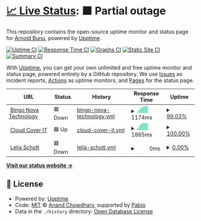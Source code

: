# [📈 Live Status](https://arnold-bunu.github.io/bnt-uptime): <!--live status--> **🟧 Partial outage**

This repository contains the open-source uptime monitor and status page for [Arnold Bunu](https://arnold-bunu.github.io/bnt-uptime), powered by [Upptime](https://github.com/upptime/upptime).

[![Uptime CI](https://github.com/arnold-bunu/bnt-uptime/workflows/Uptime%20CI/badge.svg)](https://github.com/arnold-bunu/bnt-uptime/actions?query=workflow%3A%22Uptime+CI%22)
[![Response Time CI](https://github.com/arnold-bunu/bnt-uptime/workflows/Response%20Time%20CI/badge.svg)](https://github.com/arnold-bunu/bnt-uptime/actions?query=workflow%3A%22Response+Time+CI%22)
[![Graphs CI](https://github.com/arnold-bunu/bnt-uptime/workflows/Graphs%20CI/badge.svg)](https://github.com/arnold-bunu/bnt-uptime/actions?query=workflow%3A%22Graphs+CI%22)
[![Static Site CI](https://github.com/arnold-bunu/bnt-uptime/workflows/Static%20Site%20CI/badge.svg)](https://github.com/arnold-bunu/bnt-uptime/actions?query=workflow%3A%22Static+Site+CI%22)
[![Summary CI](https://github.com/arnold-bunu/bnt-uptime/workflows/Summary%20CI/badge.svg)](https://github.com/arnold-bunu/bnt-uptime/actions?query=workflow%3A%22Summary+CI%22)

With [Upptime](https://upptime.js.org), you can get your own unlimited and free uptime monitor and status page, powered entirely by a GitHub repository. We use [Issues](https://github.com/arnold-bunu/bnt-uptime/issues) as incident reports, [Actions](https://github.com/arnold-bunu/bnt-uptime/actions) as uptime monitors, and [Pages](https://arnold-bunu.github.io/bnt-uptime) for the status page.

<!--start: status pages-->
<!-- This summary is generated by Upptime (https://github.com/upptime/upptime) -->
<!-- Do not edit this manually, your changes will be overwritten -->
<!-- prettier-ignore -->
| URL | Status | History | Response Time | Uptime |
| --- | ------ | ------- | ------------- | ------ |
| <img alt="" src="https://icons.duckduckgo.com/ip3/www.bingonova.tech.za.ico" height="13"> [Bingo Nova Technology](https://www.bingonova.tech.za) | 🟥 Down | [bingo-nova-technology.yml](https://github.com/arnold-bunu/bnt-uptime/commits/HEAD/history/bingo-nova-technology.yml) | <details><summary><img alt="Response time graph" src="./graphs/bingo-nova-technology/response-time-week.png" height="20"> 1174ms</summary><br><a href="https://arnold-bunu.github.io/bnt-uptime/history/bingo-nova-technology"><img alt="Response time 1174" src="https://img.shields.io/endpoint?url=https%3A%2F%2Fraw.githubusercontent.com%2Farnold-bunu%2Fbnt-uptime%2FHEAD%2Fapi%2Fbingo-nova-technology%2Fresponse-time.json"></a><br><a href="https://arnold-bunu.github.io/bnt-uptime/history/bingo-nova-technology"><img alt="24-hour response time 1174" src="https://img.shields.io/endpoint?url=https%3A%2F%2Fraw.githubusercontent.com%2Farnold-bunu%2Fbnt-uptime%2FHEAD%2Fapi%2Fbingo-nova-technology%2Fresponse-time-day.json"></a><br><a href="https://arnold-bunu.github.io/bnt-uptime/history/bingo-nova-technology"><img alt="7-day response time 1174" src="https://img.shields.io/endpoint?url=https%3A%2F%2Fraw.githubusercontent.com%2Farnold-bunu%2Fbnt-uptime%2FHEAD%2Fapi%2Fbingo-nova-technology%2Fresponse-time-week.json"></a><br><a href="https://arnold-bunu.github.io/bnt-uptime/history/bingo-nova-technology"><img alt="30-day response time 1174" src="https://img.shields.io/endpoint?url=https%3A%2F%2Fraw.githubusercontent.com%2Farnold-bunu%2Fbnt-uptime%2FHEAD%2Fapi%2Fbingo-nova-technology%2Fresponse-time-month.json"></a><br><a href="https://arnold-bunu.github.io/bnt-uptime/history/bingo-nova-technology"><img alt="1-year response time 1174" src="https://img.shields.io/endpoint?url=https%3A%2F%2Fraw.githubusercontent.com%2Farnold-bunu%2Fbnt-uptime%2FHEAD%2Fapi%2Fbingo-nova-technology%2Fresponse-time-year.json"></a></details> | <details><summary><a href="https://arnold-bunu.github.io/bnt-uptime/history/bingo-nova-technology">99.03%</a></summary><a href="https://arnold-bunu.github.io/bnt-uptime/history/bingo-nova-technology"><img alt="All-time uptime 99.03%" src="https://img.shields.io/endpoint?url=https%3A%2F%2Fraw.githubusercontent.com%2Farnold-bunu%2Fbnt-uptime%2FHEAD%2Fapi%2Fbingo-nova-technology%2Fuptime.json"></a><br><a href="https://arnold-bunu.github.io/bnt-uptime/history/bingo-nova-technology"><img alt="24-hour uptime 99.03%" src="https://img.shields.io/endpoint?url=https%3A%2F%2Fraw.githubusercontent.com%2Farnold-bunu%2Fbnt-uptime%2FHEAD%2Fapi%2Fbingo-nova-technology%2Fuptime-day.json"></a><br><a href="https://arnold-bunu.github.io/bnt-uptime/history/bingo-nova-technology"><img alt="7-day uptime 99.03%" src="https://img.shields.io/endpoint?url=https%3A%2F%2Fraw.githubusercontent.com%2Farnold-bunu%2Fbnt-uptime%2FHEAD%2Fapi%2Fbingo-nova-technology%2Fuptime-week.json"></a><br><a href="https://arnold-bunu.github.io/bnt-uptime/history/bingo-nova-technology"><img alt="30-day uptime 99.03%" src="https://img.shields.io/endpoint?url=https%3A%2F%2Fraw.githubusercontent.com%2Farnold-bunu%2Fbnt-uptime%2FHEAD%2Fapi%2Fbingo-nova-technology%2Fuptime-month.json"></a><br><a href="https://arnold-bunu.github.io/bnt-uptime/history/bingo-nova-technology"><img alt="1-year uptime 99.03%" src="https://img.shields.io/endpoint?url=https%3A%2F%2Fraw.githubusercontent.com%2Farnold-bunu%2Fbnt-uptime%2FHEAD%2Fapi%2Fbingo-nova-technology%2Fuptime-year.json"></a></details>
| <img alt="" src="https://icons.duckduckgo.com/ip3/cloudcover.co.za.ico" height="13"> [Cloud Cover IT](https://cloudcover.co.za) | 🟩 Up | [cloud-cover-it.yml](https://github.com/arnold-bunu/bnt-uptime/commits/HEAD/history/cloud-cover-it.yml) | <details><summary><img alt="Response time graph" src="./graphs/cloud-cover-it/response-time-week.png" height="20"> 1865ms</summary><br><a href="https://arnold-bunu.github.io/bnt-uptime/history/cloud-cover-it"><img alt="Response time 1865" src="https://img.shields.io/endpoint?url=https%3A%2F%2Fraw.githubusercontent.com%2Farnold-bunu%2Fbnt-uptime%2FHEAD%2Fapi%2Fcloud-cover-it%2Fresponse-time.json"></a><br><a href="https://arnold-bunu.github.io/bnt-uptime/history/cloud-cover-it"><img alt="24-hour response time 1865" src="https://img.shields.io/endpoint?url=https%3A%2F%2Fraw.githubusercontent.com%2Farnold-bunu%2Fbnt-uptime%2FHEAD%2Fapi%2Fcloud-cover-it%2Fresponse-time-day.json"></a><br><a href="https://arnold-bunu.github.io/bnt-uptime/history/cloud-cover-it"><img alt="7-day response time 1865" src="https://img.shields.io/endpoint?url=https%3A%2F%2Fraw.githubusercontent.com%2Farnold-bunu%2Fbnt-uptime%2FHEAD%2Fapi%2Fcloud-cover-it%2Fresponse-time-week.json"></a><br><a href="https://arnold-bunu.github.io/bnt-uptime/history/cloud-cover-it"><img alt="30-day response time 1865" src="https://img.shields.io/endpoint?url=https%3A%2F%2Fraw.githubusercontent.com%2Farnold-bunu%2Fbnt-uptime%2FHEAD%2Fapi%2Fcloud-cover-it%2Fresponse-time-month.json"></a><br><a href="https://arnold-bunu.github.io/bnt-uptime/history/cloud-cover-it"><img alt="1-year response time 1865" src="https://img.shields.io/endpoint?url=https%3A%2F%2Fraw.githubusercontent.com%2Farnold-bunu%2Fbnt-uptime%2FHEAD%2Fapi%2Fcloud-cover-it%2Fresponse-time-year.json"></a></details> | <details><summary><a href="https://arnold-bunu.github.io/bnt-uptime/history/cloud-cover-it">100.00%</a></summary><a href="https://arnold-bunu.github.io/bnt-uptime/history/cloud-cover-it"><img alt="All-time uptime 100.00%" src="https://img.shields.io/endpoint?url=https%3A%2F%2Fraw.githubusercontent.com%2Farnold-bunu%2Fbnt-uptime%2FHEAD%2Fapi%2Fcloud-cover-it%2Fuptime.json"></a><br><a href="https://arnold-bunu.github.io/bnt-uptime/history/cloud-cover-it"><img alt="24-hour uptime 100.00%" src="https://img.shields.io/endpoint?url=https%3A%2F%2Fraw.githubusercontent.com%2Farnold-bunu%2Fbnt-uptime%2FHEAD%2Fapi%2Fcloud-cover-it%2Fuptime-day.json"></a><br><a href="https://arnold-bunu.github.io/bnt-uptime/history/cloud-cover-it"><img alt="7-day uptime 100.00%" src="https://img.shields.io/endpoint?url=https%3A%2F%2Fraw.githubusercontent.com%2Farnold-bunu%2Fbnt-uptime%2FHEAD%2Fapi%2Fcloud-cover-it%2Fuptime-week.json"></a><br><a href="https://arnold-bunu.github.io/bnt-uptime/history/cloud-cover-it"><img alt="30-day uptime 100.00%" src="https://img.shields.io/endpoint?url=https%3A%2F%2Fraw.githubusercontent.com%2Farnold-bunu%2Fbnt-uptime%2FHEAD%2Fapi%2Fcloud-cover-it%2Fuptime-month.json"></a><br><a href="https://arnold-bunu.github.io/bnt-uptime/history/cloud-cover-it"><img alt="1-year uptime 100.00%" src="https://img.shields.io/endpoint?url=https%3A%2F%2Fraw.githubusercontent.com%2Farnold-bunu%2Fbnt-uptime%2FHEAD%2Fapi%2Fcloud-cover-it%2Fuptime-year.json"></a></details>
| <img alt="" src="https://icons.duckduckgo.com/ip3/www.leliaschott.com.ico" height="13"> [Lelia Schott](https://www.leliaschott.com) | 🟥 Down | [lelia-schott.yml](https://github.com/arnold-bunu/bnt-uptime/commits/HEAD/history/lelia-schott.yml) | <details><summary><img alt="Response time graph" src="./graphs/lelia-schott/response-time-week.png" height="20"> 0ms</summary><br><a href="https://arnold-bunu.github.io/bnt-uptime/history/lelia-schott"><img alt="Response time 0" src="https://img.shields.io/endpoint?url=https%3A%2F%2Fraw.githubusercontent.com%2Farnold-bunu%2Fbnt-uptime%2FHEAD%2Fapi%2Flelia-schott%2Fresponse-time.json"></a><br><a href="https://arnold-bunu.github.io/bnt-uptime/history/lelia-schott"><img alt="24-hour response time 0" src="https://img.shields.io/endpoint?url=https%3A%2F%2Fraw.githubusercontent.com%2Farnold-bunu%2Fbnt-uptime%2FHEAD%2Fapi%2Flelia-schott%2Fresponse-time-day.json"></a><br><a href="https://arnold-bunu.github.io/bnt-uptime/history/lelia-schott"><img alt="7-day response time 0" src="https://img.shields.io/endpoint?url=https%3A%2F%2Fraw.githubusercontent.com%2Farnold-bunu%2Fbnt-uptime%2FHEAD%2Fapi%2Flelia-schott%2Fresponse-time-week.json"></a><br><a href="https://arnold-bunu.github.io/bnt-uptime/history/lelia-schott"><img alt="30-day response time 0" src="https://img.shields.io/endpoint?url=https%3A%2F%2Fraw.githubusercontent.com%2Farnold-bunu%2Fbnt-uptime%2FHEAD%2Fapi%2Flelia-schott%2Fresponse-time-month.json"></a><br><a href="https://arnold-bunu.github.io/bnt-uptime/history/lelia-schott"><img alt="1-year response time 0" src="https://img.shields.io/endpoint?url=https%3A%2F%2Fraw.githubusercontent.com%2Farnold-bunu%2Fbnt-uptime%2FHEAD%2Fapi%2Flelia-schott%2Fresponse-time-year.json"></a></details> | <details><summary><a href="https://arnold-bunu.github.io/bnt-uptime/history/lelia-schott">0.00%</a></summary><a href="https://arnold-bunu.github.io/bnt-uptime/history/lelia-schott"><img alt="All-time uptime 0.00%" src="https://img.shields.io/endpoint?url=https%3A%2F%2Fraw.githubusercontent.com%2Farnold-bunu%2Fbnt-uptime%2FHEAD%2Fapi%2Flelia-schott%2Fuptime.json"></a><br><a href="https://arnold-bunu.github.io/bnt-uptime/history/lelia-schott"><img alt="24-hour uptime 0.00%" src="https://img.shields.io/endpoint?url=https%3A%2F%2Fraw.githubusercontent.com%2Farnold-bunu%2Fbnt-uptime%2FHEAD%2Fapi%2Flelia-schott%2Fuptime-day.json"></a><br><a href="https://arnold-bunu.github.io/bnt-uptime/history/lelia-schott"><img alt="7-day uptime 0.00%" src="https://img.shields.io/endpoint?url=https%3A%2F%2Fraw.githubusercontent.com%2Farnold-bunu%2Fbnt-uptime%2FHEAD%2Fapi%2Flelia-schott%2Fuptime-week.json"></a><br><a href="https://arnold-bunu.github.io/bnt-uptime/history/lelia-schott"><img alt="30-day uptime 0.00%" src="https://img.shields.io/endpoint?url=https%3A%2F%2Fraw.githubusercontent.com%2Farnold-bunu%2Fbnt-uptime%2FHEAD%2Fapi%2Flelia-schott%2Fuptime-month.json"></a><br><a href="https://arnold-bunu.github.io/bnt-uptime/history/lelia-schott"><img alt="1-year uptime 0.00%" src="https://img.shields.io/endpoint?url=https%3A%2F%2Fraw.githubusercontent.com%2Farnold-bunu%2Fbnt-uptime%2FHEAD%2Fapi%2Flelia-schott%2Fuptime-year.json"></a></details>

<!--end: status pages-->

[**Visit our status website →**](https://arnold-bunu.github.io/bnt-uptime)

## 📄 License

- Powered by: [Upptime](https://github.com/upptime/upptime)
- Code: [MIT](./LICENSE) © [Anand Chowdhary](https://anandchowdhary.com), supported by [Pabio](https://pabio.com)
- Data in the `./history` directory: [Open Database License](https://opendatacommons.org/licenses/odbl/1-0/)
